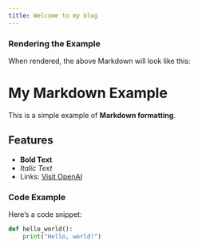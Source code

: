 ```yaml
---
title: Welcome to my blog
---
```



### Rendering the Example  

When rendered, the above Markdown will look like this:  

# My Markdown Example  

This is a simple example of **Markdown formatting**.  

## Features  

- **Bold Text**  
- *Italic Text*  
- Links: [Visit OpenAI](https://www.openai.com)  

### Code Example  

Here’s a code snippet:  

```python  
def hello_world():  
    print("Hello, world!")  
